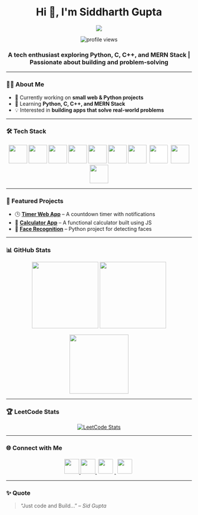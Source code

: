 <h1 align="center">Hi 👋, I'm Siddharth Gupta</h1>

<!-- Typing Effect Banner -->
<p align="center">
  <a href="https://github.com/sid-gupta-007">
    <img src="https://readme-typing-svg.herokuapp.com?size=30&duration=4000&color=36BCF7&center=true&vCenter=true&width=600&lines=Tech+Enthusiast+💻;MERN+Stack+Dev;Python+Dev;Full+Stack+Developer" />
  </a>
</p>

<p align="center">
  <img src="https://komarev.com/ghpvc/?username=sid-gupta-007&label=Profile%20Views&color=0e75b6&style=flat" alt="profile views"/>
</p>

<h3 align="center">A tech enthusiast exploring Python, C, C++, and MERN Stack | Passionate about building and problem-solving</h3>

---

### 👨‍💻 About Me  
- 🔭 Currently working on **small web & Python projects**  
- 🌱 Learning **Python, C, C++, and MERN Stack**  
- 💡 Interested in **building apps that solve real-world problems**  

---

### 🛠 Tech Stack  
<p align="center">
  <!-- Languages -->
  <img src="https://cdn.jsdelivr.net/gh/devicons/devicon/icons/python/python-original.svg" width="50" height="50"/>
  <img src="https://cdn.jsdelivr.net/gh/devicons/devicon/icons/c/c-original.svg" width="50" height="50"/>
  <img src="https://cdn.jsdelivr.net/gh/devicons/devicon/icons/cplusplus/cplusplus-original.svg" width="50" height="50"/>
  <img src="https://cdn.jsdelivr.net/gh/devicons/devicon/icons/javascript/javascript-original.svg" width="50" height="50"/>
  <img src="https://cdn.jsdelivr.net/gh/devicons/devicon/icons/html5/html5-original.svg" width="50" height="50"/>
  <img src="https://cdn.jsdelivr.net/gh/devicons/devicon/icons/css3/css3-original.svg" width="50" height="50"/>

  <!-- MERN Stack -->
  <img src="https://cdn.jsdelivr.net/gh/devicons/devicon/icons/mongodb/mongodb-original.svg" width="50" height="50"/>
  <img src="https://github.com/user-attachments/assets/7cfec4bf-7b47-4b12-87e8-fcb69a34abaf" width="50" height="50" style="background-color:white; border-radius:6px; padding:4px;"/>
  <img src="https://cdn.jsdelivr.net/gh/devicons/devicon/icons/react/react-original.svg" width="50" height="50"/>
  <img src="https://cdn.jsdelivr.net/gh/devicons/devicon/icons/nodejs/nodejs-original.svg" width="50" height="50"/>
</p>

---

### 📂 Featured Projects  
- 🕒 [**Timer Web App**](https://github.com/sid-gupta-007/timer-web-app) – A countdown timer with notifications  
- 🧮 [**Calculator App**](https://github.com/sid-gupta-007/calculator-app) – A functional calculator built using JS  
- 🤖 [**Face Recognition**](https://github.com/sid-gupta-007/Face_recognition) – Python project for detecting faces  

---

### 📊 GitHub Stats  
<p align="center">
  <img src="https://github-readme-stats.vercel.app/api?username=sid-gupta-007&show_icons=true&theme=tokyonight" height="180"/>
  <img src="https://github-readme-streak-stats.herokuapp.com/?user=sid-gupta-007&theme=tokyonight" height="180"/>
</p>

<p align="center">
  <img src="https://github-readme-stats.vercel.app/api/top-langs/?username=sid-gupta-007&layout=compact&theme=tokyonight" height="160"/>
</p>

---

### 🏆 LeetCode Stats  
<p align="center">
  <a href="https://leetcode.com/Siddharth_Gupta29/">
    <img src="https://leetcard.jacoblin.cool/Siddharth_Gupta29?theme=dark&font=Karma&ext=heatmap" alt="LeetCode Stats"/>
  </a>
</p>

---

### 🌐 Connect with Me  
<p align="center">
  <a href="mailto:siddharthgupta2903@gmail.com" target="_blank">
    <img src="https://cdn.jsdelivr.net/gh/devicons/devicon/icons/google/google-original.svg" width="40" height="40"/>
  </a>
  <a href="https://www.linkedin.com/in/siddharth-gupta-775357211" target="_blank">
    <img src="https://cdn.jsdelivr.net/gh/devicons/devicon/icons/linkedin/linkedin-original.svg" width="40" height="40"/>
  </a>
  <a href="https://twitter.com/SiddhuG01" target="_blank">
    <img src="https://github.com/user-attachments/assets/398f5086-3176-4dfe-acea-a33b9f93ac4a" width="40" height="40" style="background-color:white; border-radius:6px; padding:4px;"/>
  </a>
  <a href="https://leetcode.com/Siddharth_Gupta29/" target="_blank">
    <img src="https://github.com/user-attachments/assets/7427880f-d723-4911-856b-08c67328e344" width="40" height="40" style="background-color:white; border-radius:6px; padding:4px;"/>
  </a>
</p>

---

### ✨ Quote  
> “Just code and Build...” – *Sid Gupta*
